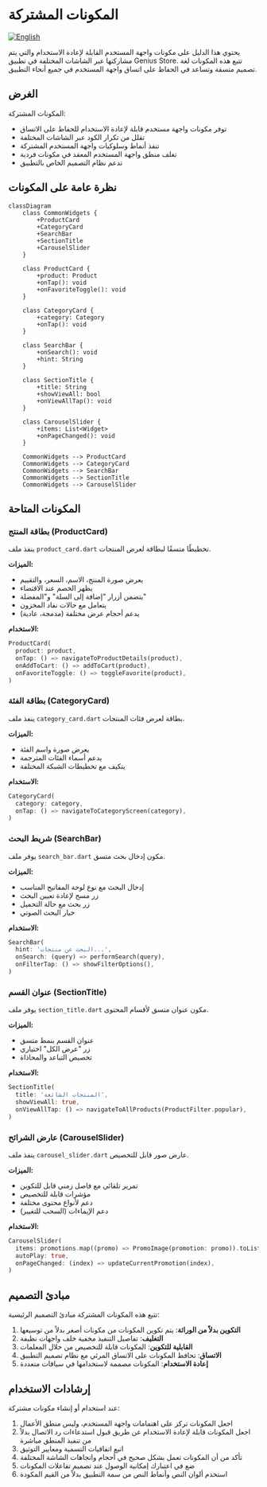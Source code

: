 # المكونات المشتركة

[![English](https://img.shields.io/badge/Language-English-blueviolet?style=for-the-badge)](README.md)

يحتوي هذا الدليل على مكونات واجهة المستخدم القابلة لإعادة الاستخدام والتي يتم مشاركتها عبر الشاشات المختلفة في تطبيق Genius Store. تتبع هذه المكونات لغة تصميم متسقة وتساعد في الحفاظ على اتساق واجهة المستخدم في جميع أنحاء التطبيق.

## الغرض

المكونات المشتركة:

- توفر مكونات واجهة مستخدم قابلة لإعادة الاستخدام للحفاظ على الاتساق
- تقلل من تكرار الكود عبر الشاشات المختلفة
- تنفذ أنماط وسلوكيات واجهة المستخدم المشتركة
- تغلف منطق واجهة المستخدم المعقد في مكونات فردية
- تدعم نظام التصميم الخاص بالتطبيق

## نظرة عامة على المكونات

```mermaid
classDiagram
    class CommonWidgets {
        +ProductCard
        +CategoryCard
        +SearchBar
        +SectionTitle
        +CarouselSlider
    }
    
    class ProductCard {
        +product: Product
        +onTap(): void
        +onFavoriteToggle(): void
    }
    
    class CategoryCard {
        +category: Category
        +onTap(): void
    }
    
    class SearchBar {
        +onSearch(): void
        +hint: String
    }
    
    class SectionTitle {
        +title: String
        +showViewAll: bool
        +onViewAllTap(): void
    }
    
    class CarouselSlider {
        +items: List<Widget>
        +onPageChanged(): void
    }
    
    CommonWidgets --> ProductCard
    CommonWidgets --> CategoryCard
    CommonWidgets --> SearchBar
    CommonWidgets --> SectionTitle
    CommonWidgets --> CarouselSlider
```

## المكونات المتاحة

### بطاقة المنتج (ProductCard)

ينفذ ملف `product_card.dart` تخطيطًا متسقًا لبطاقة لعرض المنتجات.

**الميزات:**

- يعرض صورة المنتج، الاسم، السعر، والتقييم
- يظهر الخصم عند الاقتضاء
- يتضمن أزرار "إضافة إلى السلة" و"المفضلة"
- يتعامل مع حالات نفاد المخزون
- يدعم أحجام عرض مختلفة (مدمجة، عادية)

**الاستخدام:**

```dart
ProductCard(
  product: product,
  onTap: () => navigateToProductDetails(product),
  onAddToCart: () => addToCart(product),
  onFavoriteToggle: () => toggleFavorite(product),
)
```

### بطاقة الفئة (CategoryCard)

ينفذ ملف `category_card.dart` بطاقة لعرض فئات المنتجات.

**الميزات:**

- يعرض صورة واسم الفئة
- يدعم أسماء الفئات المترجمة
- يتكيف مع تخطيطات الشبكة المختلفة

**الاستخدام:**

```dart
CategoryCard(
  category: category,
  onTap: () => navigateToCategoryScreen(category),
)
```

### شريط البحث (SearchBar)

يوفر ملف `search_bar.dart` مكون إدخال بحث متسق.

**الميزات:**

- إدخال البحث مع نوع لوحة المفاتيح المناسب
- زر مسح لإعادة تعيين البحث
- زر بحث مع حالة التحميل
- خيار البحث الصوتي

**الاستخدام:**

```dart
SearchBar(
  hint: 'البحث عن منتجات...',
  onSearch: (query) => performSearch(query),
  onFilterTap: () => showFilterOptions(),
)
```

### عنوان القسم (SectionTitle)

يوفر ملف `section_title.dart` مكون عنوان متسق لأقسام المحتوى.

**الميزات:**

- عنوان القسم بنمط متسق
- زر "عرض الكل" اختياري
- تخصيص التباعد والمحاذاة

**الاستخدام:**

```dart
SectionTitle(
  title: 'المنتجات الشائعة',
  showViewAll: true,
  onViewAllTap: () => navigateToAllProducts(ProductFilter.popular),
)
```

### عارض الشرائح (CarouselSlider)

ينفذ ملف `carousel_slider.dart` عارض صور قابل للتخصيص.

**الميزات:**

- تمرير تلقائي مع فاصل زمني قابل للتكوين
- مؤشرات قابلة للتخصيص
- دعم لأنواع محتوى مختلفة
- دعم الإيماءات (السحب للتغيير)

**الاستخدام:**

```dart
CarouselSlider(
  items: promotions.map((promo) => PromoImage(promotion: promo)).toList(),
  autoPlay: true,
  onPageChanged: (index) => updateCurrentPromotion(index),
)
```

## مبادئ التصميم

تتبع هذه المكونات المشتركة مبادئ التصميم الرئيسية:

1. **التكوين بدلاً من الوراثة**: يتم تكوين المكونات من مكونات أصغر بدلاً من توسيعها
2. **التغليف**: تفاصيل التنفيذ مخفية خلف واجهات نظيفة
3. **القابلية للتكوين**: المكونات قابلة للتخصيص من خلال المعلمات
4. **الاتساق**: تحافظ المكونات على الاتساق المرئي مع نظام تصميم التطبيق
5. **إعادة الاستخدام**: المكونات مصممة لاستخدامها في سياقات متعددة

## إرشادات الاستخدام

عند استخدام أو إنشاء مكونات مشتركة:

1. اجعل المكونات تركز على اهتمامات واجهة المستخدم، وليس منطق الأعمال
2. اجعل المكونات قابلة لإعادة الاستخدام عن طريق قبول استدعاءات رد الاتصال بدلاً من تنفيذ المنطق مباشرة
3. اتبع اتفاقيات التسمية ومعايير التوثيق
4. تأكد من أن المكونات تعمل بشكل صحيح في أحجام واتجاهات الشاشة المختلفة
5. ضع في اعتبارك إمكانية الوصول عند تصميم تفاعلات المكونات
6. استخدم ألوان النص وأنماط النص من سمة التطبيق بدلاً من القيم المكودة
